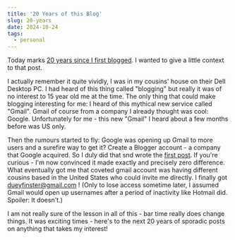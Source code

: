 ```yaml
---
title: '20 Years of this Blog'
slug: 20-years
date: 2024-10-24
tags:
  - personal
---
```


Today marks [20 years since I first blogged](/dueyfinster). I wanted to give a
little context to that post.

<!--more-->

I actually remember it quite vividly, I was in my cousins' house on their Dell
Desktop PC. I had heard of this thing called "blogging" but really it was of no
interest to 15 year old me at the time. The only thing that could make blogging
interesting for me: I heard of this mythical new service called "Gmail". Gmail
of course from a company I already thought was cool: Google. Unfortunately for
me - this new "Gmail" I heard about a few months before was US only.

Then the rumours started to fly: Google was opening up Gmail to more users and a
surefire way to get it? Create a Blogger account - a company that Google
acquired. So I duly did that snd wrote the [first post](/dueyfinster). If you're
curious - I'm now convinced it made exactly and precisely zero difference. What
eventually got me that coveted gmail account was having different cousins based
in the United States who could invite me directly. I finally got
dueyfinster@gmail.com ! (Only to lose access sometime later, I assumed Gmail
would open up usernames after a period of inactivity like Hotmail did. Spoiler:
It doesn't.)

I am not really sure of the lesson in all of this - bar time really does change
things. It was exciting times - here's to the next 20 years of sporadic posts on
anything that takes my interest!
